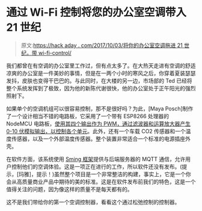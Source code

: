 # 通过 Wi-Fi 控制将您的办公室空调带入 21 世纪

> 原文:[https://hack aday . com/2017/10/03/将你的办公室空调拖进 21 世纪，带 wi-fi-control/](https://hackaday.com/2017/10/03/drag-your-office-aircon-into-the-21st-century-with-wi-fi-control/)

我们都曾在有空调的办公室里工作过，但有点太多了。在大热天走进有空调的舒适凉爽的办公室是一件美妙的事情，但是在一两个小时的寒风之后，你穿着夏装瑟瑟发抖，皮肤也变得干巴巴的。与此同时，在大楼的另一边，市场部的 Ted 已经将整个系统发挥到了极致，因为他的新陈代谢很快，他的办公室处于正午阳光的强烈照射下。

如果单个的空调机组可以很容易控制，那不是很好吗？为此，[Maya Posch]制作了一个设计相当不错的电路板，它采用了一个带有 ESP8266 处理器的 NodeMCU 电路板，[使用其四个输出作为 PWM，通过滤波器和运算放大器产生 0-10 伏模拟输出，以控制各个单元](https://hackaday.io/project/27548-wifi-ac-controller)。此外，还有一个车载 CO2 传感器和一个温度传感器，以及一个外部温度传感器。整个装置非常适合一个标准的电源插座外壳。

在软件方面，该系统使用 [Sming 框架](https://github.com/SmingHub)提供与后端服务器的 MQTT 通信，允许用户控制他们的空调体验。这是一项正在进行的工作，所以软件还没有发布。(提示，[玛雅]，提示！)虽然整个项目是一个非常整洁的构建，事实上，它是一个你会从高质量商业产品中期待的美的标准。这是在软件发布前我们的特色，这是一个值得关注的问题，因为像这样的质量不是每天都有的。

这不是我们带给你的第一个空调控制器，看看这个通过松弛控制的控制器。